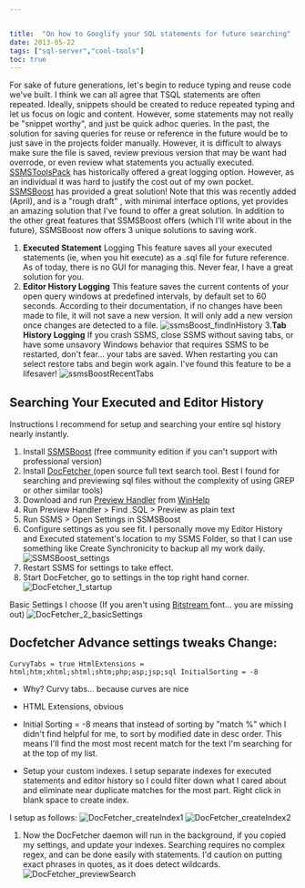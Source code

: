 ```yaml
---


title:  "On how to Googlify your SQL statements for future searching"
date: 2013-05-22
tags: ["sql-server","cool-tools"]
toc: true
---
```


For sake of future generations, let's begin to reduce typing and reuse code we've built. I think we can all agree that TSQL statements are often repeated.
Ideally, snippets should be created to reduce repeated typing and let us focus on logic and content. However, some statements may not really be "snippet worthy", and just be quick adhoc queries.
In the past, the solution for saving queries for reuse or reference in the future would be to just save in the projects folder manually. However, it is difficult to always make sure the file is saved, review previous version that may be want had overrode, or even review what statements you actually executed. [SSMSToolsPack](http://www.ssmstoolspack.com/) has historically offered a great logging option. However, as an individual it was hard to justify the cost out of my own pocket. [SSMSBoost](http://www.ssmsboost.com/) has provided a great solution! Note that this was recently added (April), and is a "rough draft" , with minimal interface options, yet provides an amazing solution that I've found to offer a great solution.
In addition to the other great features that SSMSBoost offers (which I'll write about in the future), SSMSBoost now offers 3 unique solutions to saving work.

1.  **Executed Statement** Logging This feature saves all your executed statements (ie, when you hit execute) as a .sql file for future reference.  As of today, there is no GUI for managing this. Never fear, I have a great solution for you.
2.  **Editor History Logging** This feature saves the current contents of your open query windows at predefined intervals, by default set to 60 seconds. According to their documentation, if no changes have been made to file, it will not save a new version. It will only add a new version once changes are detected to a file.
![ssmsBoost_findInHistory](/assets/img/ssmsBoost_findInHistory_wl9xgr.jpg)
3.**Tab History Logging** If you crash SSMS, close SSMS without saving tabs, or have some unsavory Windows behavior that requires SSMS to be restarted, don't fear... your tabs are saved. When restarting you can select restore tabs and begin work again. I've found this feature to be a lifesaver!
![ssmsBoostRecentTabs](/assets/img/ssmsBoostRecentTabs_bndhth.jpg)

## Searching Your Executed and Editor History
Instructions I recommend for setup and searching your entire sql history nearly instantly.

1.  Install [SSMSBoost](http://www.ssmsboost.com/) (free community edition if you can't support with professional version)
2.  Install [DocFetcher ](http://docfetcher.sourceforge.net/en/index.html)(open source full text search tool. Best I found for searching and previewing sql files without the complexity of using GREP or other similar tools)
3.  Download and run [Preview Handler](http://www.winhelponline.com/utils/previewconfig.zip) from [WinHelp](http://www.winhelponline.com/)
4.  Run Preview Handler > Find .SQL > Preview as plain text
5.  Run SSMS > Open Settings in SSMSBoost
6.  Configure settings as you see fit. I personally move my Editor History and Executed statement's location to my SSMS Folder, so that I can use something like Create Synchronicity to backup all my work daily.
![SSMSBoost_settings](/assets/img/SSMSBoost_settings_kzsbzr.jpg)
7.  Restart SSMS for settings to take effect.
8.  Start DocFetcher, go to settings in the top right hand corner.
![DocFetcher_1_startup](/assets/img/DocFetcher_1_startup_irjelx.jpg)

Basic Settings I choose (If you aren't using [Bitstream ](http://ftp.gnome.org/pub/GNOME/sources/ttf-bitstream-vera/1.10/)font... you are missing out)
![DocFetcher_2_basicSettings](/assets/img/DocFetcher_2_basicSettings_unugtr.jpg)

## Docfetcher Advance settings tweaks Change:

    CurvyTabs = true HtmlExtensions = html;htm;xhtml;shtml;shtm;php;asp;jsp;sql InitialSorting = -8

*   Why? Curvy tabs... because curves are nice
*   HTML Extensions, obvious
*   Initial Sorting = -8 means that instead of sorting by "match %" which I didn't find helpful for me, to sort by modified date in desc order. This means I'll find the most most recent match for the text I'm searching for at the top of my list.

*   Setup your custom indexes. I setup separate indexes for executed statements and editor history so I could filter down what I cared about and eliminate near duplicate matches for the most part. Right click in blank space to create index.

I setup as follows:
![DocFetcher_createIndex1](/assets/img/DocFetcher_createIndex1_t0qhl5.jpg)
![DocFetcher_createIndex2](/assets/img/DocFetcher_createIndex2_i121sx.jpg)

1.  Now the DocFetcher daemon will run in the background, if you copied my settings, and update your indexes.  Searching requires no complex regex, and can be done easily with statements. I'd caution on putting exact phrases in quotes, as it does detect wildcards.
![DocFetcher_previewSearch](/assets/img/DocFetcher_previewSearch_m2g07n.jpg)
